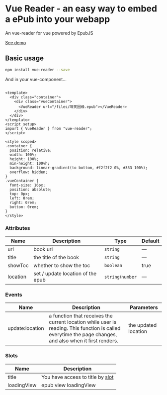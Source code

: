 # Vue Reader - an easy way to embed a ePub into your webapp
An vue-reader for vue powered by EpubJS

[See demo](https://jinhuan138.github.io/reader/)

## Basic usage

```bash
npm install vue-reader --save
```

And in your vue-component...

```vue

<template>
  <div class="container">
    <div class="vueContainer">
      <VueReader url="/files/啼笑因缘.epub"></VueReader>
    </div>
  </div>
</template>
<script setup>
import { VueReader } from "vue-reader";
</script>

<style scoped>
.container {
  position: relative;
  width: 100%;
  height: 100%;
  min-height: 100vh;
  background: linear-gradient(to bottom, #f2f2f2 0%, #333 100%);
  overflow: hidden;
}
.vueContainer {
  font-size: 16px;
  position: absolute;
  top: 0px;
  left: 0rem;
  right: 0rem;
  bottom: 0rem;
}
</style>
```

### Attributes

| **Name** | **Description**                   | **Type**          | **Default** |
| -------- | --------------------------------- | ----------------- | ----------- |
| url      | book url                          | `string`          | —           |
| title    | the title of the book             | `string`          | —           |
| showToc  | whether to show the toc           | `boolean`         | true        |
| location | set / update location of the epub | `string`/`number` | —           |

### Events

| **Name**        | **Description**                                              | **Parameters**       |
| --------------- | ------------------------------------------------------------ | -------------------- |
| update:location | a function that receives the current location while user is reading. This function is called everytime the page changes, and also when it first renders. | the updated location |

### Slots

| **Name**    | **Description**                                              |
| ----------- | ------------------------------------------------------------ |
| title       | You have access to title by [slot](https://v3.vuejs.org/guide/component-slots.html) |
| loadingView | epub view loadingView                                        |

